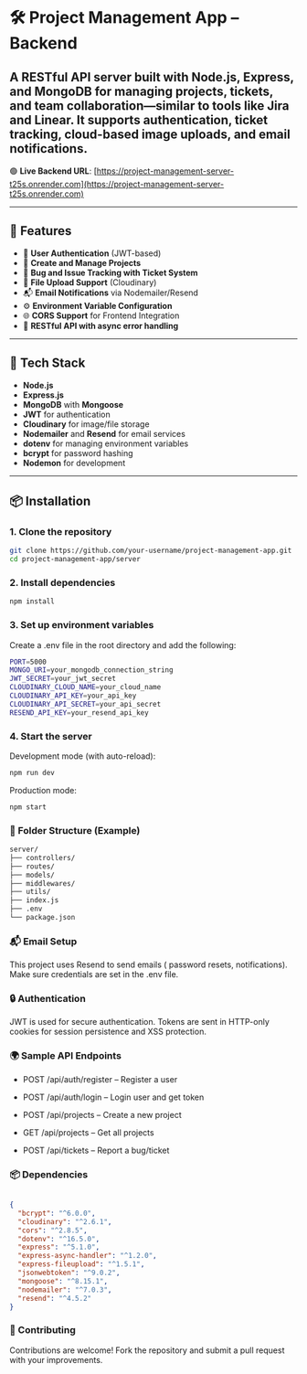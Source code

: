 # 🛠️ Project Management App – Backend

A RESTful API server built with **Node.js**, **Express**, and **MongoDB** for managing projects, tickets, and team collaboration—similar to tools like Jira and Linear. It supports authentication, ticket tracking, cloud-based image uploads, and email notifications.
---
🟢 **Live Backend URL**: [https://project-management-server-t25s.onrender.com](https://project-management-server-t25s.onrender.com)

---


## 🚀 Features

- 🔐 **User Authentication** (JWT-based)
- 📝 **Create and Manage Projects**
- 🐞 **Bug and Issue Tracking with Ticket System**
- 📂 **File Upload Support** (Cloudinary)
- 📬 **Email Notifications** via Nodemailer/Resend
- ⚙️ **Environment Variable Configuration**
- 🌐 **CORS Support** for Frontend Integration
- 📡 **RESTful API with async error handling**

---

## 🧰 Tech Stack

- **Node.js**
- **Express.js**
- **MongoDB** with **Mongoose**
- **JWT** for authentication
- **Cloudinary** for image/file storage
- **Nodemailer** and **Resend** for email services
- **dotenv** for managing environment variables
- **bcrypt** for password hashing
- **Nodemon** for development

---

## 📦 Installation

### 1. Clone the repository

```bash
git clone https://github.com/your-username/project-management-app.git
cd project-management-app/server
```

### 2. Install dependencies

```bash
npm install
```

### 3. Set up environment variables
Create a .env file in the root directory and add the following:
```bash
PORT=5000
MONGO_URI=your_mongodb_connection_string
JWT_SECRET=your_jwt_secret
CLOUDINARY_CLOUD_NAME=your_cloud_name
CLOUDINARY_API_KEY=your_api_key
CLOUDINARY_API_SECRET=your_api_secret
RESEND_API_KEY=your_resend_api_key

```

### 4. Start the server
Development mode (with auto-reload):
```bash
npm run dev
```
Production mode:
```bash
npm start
```

### 📁 Folder Structure (Example)
```bash
server/
├── controllers/
├── routes/
├── models/
├── middlewares/
├── utils/
├── index.js
├── .env
└── package.json
```

### 📬 Email Setup
This project uses Resend to send emails ( password resets, notifications). Make sure credentials are set in the .env file.

### 🔒 Authentication
JWT is used for secure authentication. Tokens are sent in HTTP-only cookies for session persistence and XSS protection.

### 🌍 Sample API Endpoints
- POST /api/auth/register – Register a user

- POST /api/auth/login – Login user and get token

- POST /api/projects – Create a new project

- GET /api/projects – Get all projects

- POST /api/tickets – Report a bug/ticket

### 📦 Dependencies
```json

{
  "bcrypt": "^6.0.0",
  "cloudinary": "^2.6.1",
  "cors": "^2.8.5",
  "dotenv": "^16.5.0",
  "express": "^5.1.0",
  "express-async-handler": "^1.2.0",
  "express-fileupload": "^1.5.1",
  "jsonwebtoken": "^9.0.2",
  "mongoose": "^8.15.1",
  "nodemailer": "^7.0.3",
  "resend": "^4.5.2"
}
```
### 👥 Contributing
Contributions are welcome! Fork the repository and submit a pull request with your improvements.

